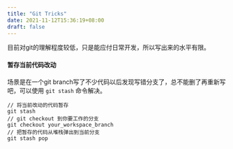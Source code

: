```yaml
---
title: "Git Tricks"
date: 2021-11-12T15:36:19+08:00
draft: false
---
```


目前对git的理解程度较低，只是能应付日常开发，所以写出来的水平有限。

#### 暂存当前代码改动

场景是在一个git branch写了不少代码以后发现写错分支了，总不能删了再重新写吧，可以使用 `git stash` 命令解决。

```git
// 将当前改动的代码暂存
git stash
// git checkout 到你要工作的分支
git checkout your_workspace_branch
// 把暂存的代码从堆栈弹出到当前分支
git stash pop
```
